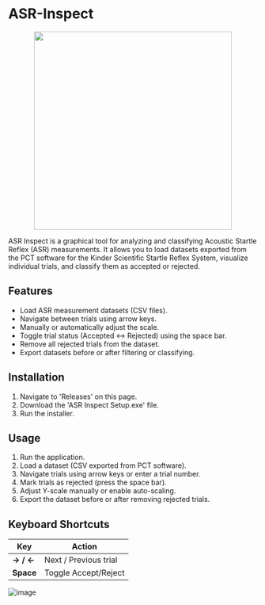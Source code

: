 # ASR-Inspect
<p align="center">
  <img width="400" height="400" src=![image](https://github.com/user-attachments/assets/486f591d-91e9-4548-84c2-980afbba86ab)
>
</p>
ASR Inspect is a graphical tool for analyzing and classifying Acoustic Startle Reflex (ASR) measurements. It allows you to load datasets exported from the PCT software for the Kinder Scientific Startle Reflex System, visualize individual trials, and classify them as accepted or rejected.

## Features
- Load ASR measurement datasets (CSV files).
- Navigate between trials using arrow keys.
- Manually or automatically adjust the scale.
- Toggle trial status (Accepted ↔ Rejected) using the space bar.
- Remove all rejected trials from the dataset.
- Export datasets before or after filtering or classifying.

## Installation
1. Navigate to 'Releases' on this page.
2. Download the 'ASR Inspect Setup.exe' file.
3. Run the installer.

## Usage
1. Run the application.
2. Load a dataset (CSV exported from PCT software).
3. Navigate trials using arrow keys or enter a trial number.
4. Mark trials as rejected (press the space bar).
5. Adjust Y-scale manually or enable auto-scaling.
6. Export the dataset before or after removing rejected trials.

## Keyboard Shortcuts

| Key         | Action                   |
|------------|--------------------------|
| **→ / ←**  | Next / Previous trial    |
| **Space**  | Toggle Accept/Reject     |

![image](https://github.com/user-attachments/assets/0db356b6-64d6-4d79-b7f3-20ca71fd7f89)
